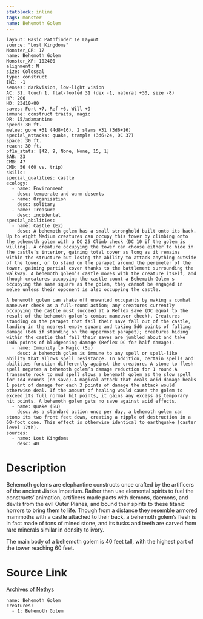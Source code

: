 ```yaml
---
statblock: inline
tags: monster
name: Behemoth Golem
---
```

```statblock
layout: Basic Pathfinder 1e Layout
source: "Lost Kingdoms"
Monster_CR: 17
name: Behemoth Golem
Monster_XP: 102400
alignment: N
size: Colossal
type: construct
INI: -1
senses: darkvision, low-light vision
AC: 31, touch 1, flat-footed 31 (dex -1, natural +30, size -8)
HP: 206
HD: 23d10+80
saves: Fort +7, Ref +6, Will +9
immune: construct traits, magic
DR: 15/adamantine
speed: 30 ft.
melee: gore +31 (4d8+16), 2 slams +31 (3d6+16)
special_attacks: quake, trample (3d6+24, DC 37)
space: 30 ft.
reach: 30 ft.
pf1e_stats: [42, 9, None, None, 15, 1]
BAB: 23
CMB: 47
CMD: 56 (60 vs. trip)
skills: 
special_qualities: castle
ecology:
  - name: Environment
    desc: temperate and warm deserts
  - name: Organisation
    desc: solitary
  - name: Treasure
    desc: incidental
special_abilities:
  - name: Castle (Ex)
    desc: A behemoth golem has a small stronghold built onto its back. Up to eight Medium creatures can occupy this tower by climbing onto the behemoth golem with a DC 25 Climb check (DC 10 if the golem is willing). A creature occupying the tower can choose either to hide in the castle’s interior, gaining total cover as long as it remains within the structure but losing the ability to attack anything outside of the tower, or to stand on the parapet around the perimeter of the tower, gaining partial cover thanks to the battlement surrounding the walkway. A behemoth golem’s castle moves with the creature itself, and though creatures occupying the castle count a Behemoth Golem s occupying the same square as the golem, they cannot be engaged in melee unless their opponent is also occupying the castle.

A behemoth golem can shake off unwanted occupants by making a combat maneuver check as a full-round action; any creatures currently occupying the castle must succeed at a Reflex save (DC equal to the result of the behemoth golem’s combat maneuver check). Creatures standing on the parapet that fail their save fall out of the castle, landing in the nearest empty square and taking 5d6 points of falling damage (6d6 if standing on the uppermost parapet); creatures hiding within the castle that fail their saves are jumbled about and take 10d6 points of bludgeoning damage (Reflex DC for half damage).
  - name: Immunity to Magic (Su)
    desc: A behemoth golem is immune to any spell or spell-like ability that allows spell resistance. In addition, certain spells and abilities function differently against the creature. A stone to flesh spell negates a behemoth golem’s damage reduction for 1 round.A transmute rock to mud spell slows a behemoth golem as the slow spell for 1d4 rounds (no save).A magical attack that deals acid damage heals 1 point of damage for each 3 points of damage the attack would otherwise deal. If the amount of healing would cause the golem to exceed its full normal hit points, it gains any excess as temporary hit points. A behemoth golem gets no save against acid effects.
  - name: Quake (Su)
    desc: As a standard action once per day, a behemoth golem can stomp its two front feet down, creating a ripple of destruction in a 60-foot cone. This effect is otherwise identical to earthquake (caster level 17th).
sources:
  - name: Lost Kingdoms
    desc: 40
```
# Description
Behemoth golems are elephantine constructs once crafted by the artificers of the ancient Jistka Imperium. Rather than use elemental spirits to fuel the constructs’ animation, artificers made pacts with demons, daemons, and devils from the evil Outer Planes, and bound their spirits to these titanic horrors to bring them to life. Though from a distance they resemble armored mammoths with a castle attached to their back, a behemoth golem’s flesh is in fact made of tons of mined stone, and its tusks and teeth are carved from rare minerals similar in density to ivory.

The main body of a behemoth golem is 40 feet tall, with the highest part of the tower reaching 60 feet.
# Source Link
[Archives of Nethys](https://aonprd.com/MonsterDisplay.aspx?ItemName=Behemoth%20Golem)
```encounter-table
name: Behemoth Golem
creatures:
  - 1: Behemoth Golem
```
